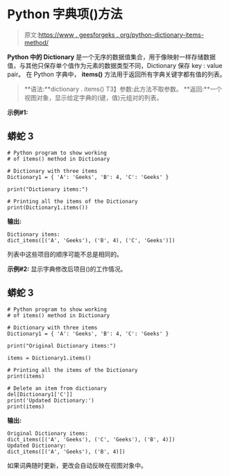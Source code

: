 # Python 字典项()方法

> 原文:[https://www . geesforgeks . org/python-dictionary-items-method/](https://www.geeksforgeeks.org/python-dictionary-items-method/)

**Python 中的 Dictionary** 是一个无序的数据值集合，用于像映射一样存储数据值，与其他只保存单个值作为元素的数据类型不同，Dictionary 保存 key : value pair。
在 Python 字典中， **items()** 方法用于返回所有字典关键字都有值的列表。

> **语法:**dictionary . items()
> T3】参数:此方法不取参数。
> **返回:**一个视图对象，显示给定字典的(键，值)元组对的列表。

**示例#1:**

## 蟒蛇 3

```
# Python program to show working
# of items() method in Dictionary

# Dictionary with three items 
Dictionary1 = { 'A': 'Geeks', 'B': 4, 'C': 'Geeks' }

print("Dictionary items:")

# Printing all the items of the Dictionary
print(Dictionary1.items())
```

**输出:**

```
Dictionary items:
dict_items([('A', 'Geeks'), ('B', 4), ('C', 'Geeks')])

```

列表中这些项目的顺序可能不总是相同的。

**示例#2:** 显示字典修改后项目()的工作情况。

## 蟒蛇 3

```
# Python program to show working
# of items() method in Dictionary

# Dictionary with three items 
Dictionary1 = { 'A': 'Geeks', 'B': 4, 'C': 'Geeks' }

print("Original Dictionary items:")

items = Dictionary1.items()

# Printing all the items of the Dictionary
print(items)

# Delete an item from dictionary
del[Dictionary1['C']]
print('Updated Dictionary:')
print(items)
```

**输出:**

```
Original Dictionary items:
dict_items([('A', 'Geeks'), ('C', 'Geeks'), ('B', 4)])
Updated Dictionary:
dict_items([('A', 'Geeks'), ('B', 4)])

```

如果词典随时更新，更改会自动反映在视图对象中。